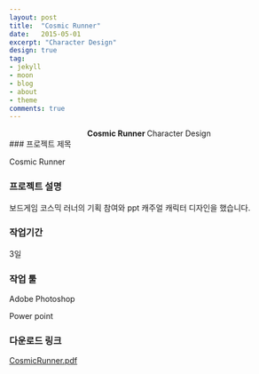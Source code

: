 ```yaml
---
layout: post
title:  "Cosmic Runner"
date:   2015-05-01
excerpt: "Character Design"
design: true
tag:
- jekyll
- moon
- blog
- about
- theme
comments: true
---
```


<center><b>Cosmic Runner  </b>Character Design</center> 
### 프로젝트 제목

Cosmic Runner

### 프로젝트 설명

 보드게임 코스믹 러너의 기획 참여와 ppt 캐주얼 캐릭터 디자인을 했습니다. 

### 작업기간

3일

### 작업 툴

Adobe Photoshop

Power point

### 다운로드 링크

[CosmicRunner.pdf](https://github.com/Meerkat-GMD/Meerkat-GMD.github.io/files/4064263/8.pdf)